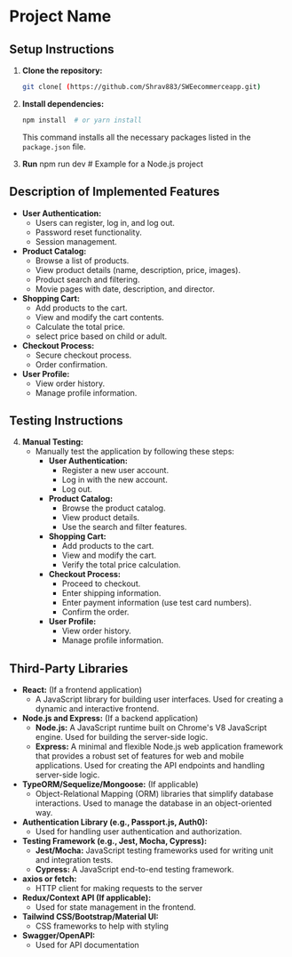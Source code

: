 # Project Name

## Setup Instructions

1.  **Clone the repository:**
    ```bash
    git clone[ (https://github.com/Shrav883/SWEecommerceapp.git)
    ```

3.  **Install dependencies:**
    ```bash
    npm install  # or yarn install
    ```
    This command installs all the necessary packages listed in the `package.json` file.

6.  **Run**
    npm run dev # Example for a Node.js project


## Description of Implemented Features

* **User Authentication:**
    * Users can register, log in, and log out.
    * Password reset functionality.
    * Session management.
* **Product Catalog:**
    * Browse a list of products.
    * View product details (name, description, price, images).
    * Product search and filtering.
    * Movie pages with date, description, and director.
* **Shopping Cart:**
    * Add products to the cart.
    * View and modify the cart contents.
    * Calculate the total price.
    * select price based on child or adult.
* **Checkout Process:**
    * Secure checkout process.
    * Order confirmation.
* **User Profile:**
    * View order history.
    * Manage profile information.

## Testing Instructions

4.  **Manual Testing:**
    * Manually test the application by following these steps:
        * **User Authentication:**
            * Register a new user account.
            * Log in with the new account.
            * Log out.
        * **Product Catalog:**
            * Browse the product catalog.
            * View product details.
            * Use the search and filter features.
        * **Shopping Cart:**
            * Add products to the cart.
            * View and modify the cart.
            * Verify the total price calculation.
        * **Checkout Process:**
            * Proceed to checkout.
            * Enter shipping information.
            * Enter payment information (use test card numbers).
            * Confirm the order.
        * **User Profile:**
            * View order history.
            * Manage profile information.

## Third-Party Libraries

* **React:** (If a frontend application)
    * A JavaScript library for building user interfaces.  Used for creating a dynamic and interactive frontend.
* **Node.js and Express:** (If a backend application)
    * **Node.js:** A JavaScript runtime built on Chrome's V8 JavaScript engine.  Used for building the server-side logic.
    * **Express:** A minimal and flexible Node.js web application framework that provides a robust set of features for web and mobile applications.  Used for creating the API endpoints and handling server-side logic.
* **TypeORM/Sequelize/Mongoose:** (If applicable)
    * Object-Relational Mapping (ORM) libraries that simplify database interactions.  Used to manage the database in an object-oriented way.
* **Authentication Library (e.g., Passport.js, Auth0):**
    * Used for handling user authentication and authorization.
* **Testing Framework (e.g., Jest, Mocha, Cypress):**
    * **Jest/Mocha:** JavaScript testing frameworks used for writing unit and integration tests.
    * **Cypress:** A JavaScript end-to-end testing framework.
* **axios or fetch:**
    * HTTP client for making requests to the server
* **Redux/Context API (If applicable):**
    * Used for state management in the frontend.
* **Tailwind CSS/Bootstrap/Material UI:**
     * CSS frameworks to help with styling
* **Swagger/OpenAPI:**
    * Used for API documentation
